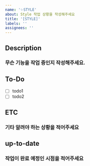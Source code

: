 ```yaml
---
name: '✨STYLE'
about: Style 작업 상황을 작성해주세요
title: '[STYLE]'
labels: ''
assignees: ''
---
```


## Description

### 무슨 기능을 작업 중인지 작성해주세요.

## To-Do

-   [ ] todo1
-   [ ] todo2

## ETC

### 기타 알려야 하는 상황을 적어주세요

## up-to-date

### 작업이 완료 예정인 시점을 적어주세요
